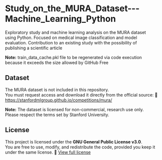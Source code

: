 # Study_on_the_MURA_Dataset---Machine_Learning_Python
Exploratory study and machine learning analysis on the MURA dataset using Python. Focused on medical image classification and model evaluation. Contribution to an existing study with the possibility of publishing a scientific article

**Note:** train_data_cache.pkl file to be regenerated via code execution because it exceeds the size allowed by GitHub Free

## Dataset
The MURA dataset is not included in this repository.  
You must request access and download it directly from the official source:
🔗 https://stanfordmlgroup.github.io/competitions/mura/

**Note:** The dataset is licensed for non-commercial, research use only. Please respect the terms set by Stanford University.

## License
This project is licensed under the **GNU General Public License v3.0**.  
You are free to use, modify, and redistribute the code, provided you keep it under the same license.
🔗 [View full license](LICENSE)
